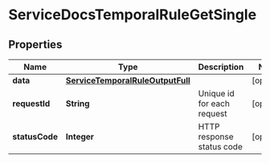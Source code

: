 

# ServiceDocsTemporalRuleGetSingle

## Properties

Name | Type | Description | Notes
------------ | ------------- | ------------- | -------------
**data** | [**ServiceTemporalRuleOutputFull**](ServiceTemporalRuleOutputFull.md) |  |  [optional]
**requestId** | **String** | Unique id for each request |  [optional]
**statusCode** | **Integer** | HTTP response status code |  [optional]





